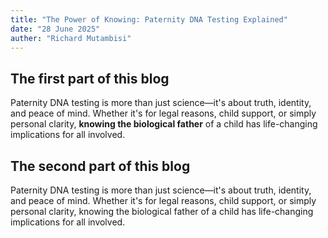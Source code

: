 ```yaml
---
title: "The Power of Knowing: Paternity DNA Testing Explained"
date: "28 June 2025"
auther: "Richard Mutambisi"
---
```


## The first part of this blog

Paternity DNA testing is more than just science—it's about truth, identity, 
and peace of mind. Whether it's for legal reasons, child support, or simply 
personal clarity, **knowing the biological father** of a child has life-changing
implications for all involved.

## The second part of this blog

Paternity DNA testing is more than just science—it's about truth, identity, 
and peace of mind. Whether it's for legal reasons, child support, or simply 
personal clarity, knowing the biological father of a child has life-changing
implications for all involved.